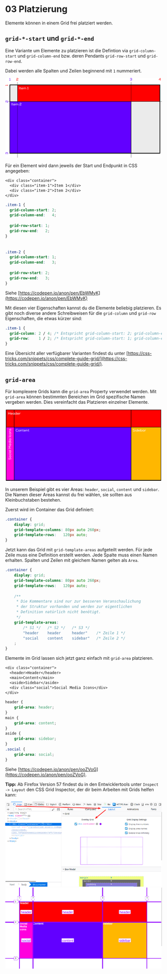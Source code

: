 # 03 Platzierung

Elemente können in einem Grid frei platziert werden.

## `grid-*-start` und `grid-*-end`

Eine Variante um Elemente zu platzieren ist die Defintion via `grid-column-start` und `grid-column-end` bzw. deren Pendants `grid-row-start` und `grid-row-end`.

Dabei werden alle Spalten und Zeilen beginnend mit `1` nummeriert.

![Container](../../.gitbook/assets/code-example-2.png)

Für ein Element wird dann jeweils der Start und Endpunkt in CSS angegeben:

```markup
<div class="container">
  <div class="item-1">Item 1</div>
  <div class="item-2">Item 2</div>
</div>
```

```css
.item-1 {
  grid-column-start: 2;
  grid-column-end:   4;

  grid-row-start: 1;
  grid-row-end:   2;
}


.item-2 {
  grid-column-start: 1;
  grid-column-end:   3;

  grid-row-start: 2;
  grid-row-end:   3;
}
```

Siehe [https://codepen.io/anon/pen/EbWMyK](https://codepen.io/anon/pen/EbWMyK)

Mit diesen vier Eigenschaften kannst du die Elemente beliebig platzieren. Es gibt noch diverse andere Schreibweisen für die `grid-column` und `grid-row` Eigenschaften, die etwas kürzer sind:

```css
.item-1 {
  grid-column: 2 / 4; /* Entspricht grid-column-start: 2; grid-column-end: 3; */
  grid-row:    1 / 2; /* Entspricht grid-column-start: 1; grid-column-end: 2; */
}
```

Eine Übersicht aller verfügbarer Varianten findest du unter [https://css-tricks.com/snippets/css/complete-guide-grid/](https://css-tricks.com/snippets/css/complete-guide-grid/).

## `grid-area`

Für komplexere Grids kann die `grid-area` Property verwendet werden. Mit `grid-area` können bestimmten Bereichen im Grid spezifische Namen vergeben werden. Dies vereinfacht das Platzieren einzelner Elemente.

![Container](../../.gitbook/assets/code-example-3.png)

In unserem Beispiel gibt es vier Areas: `header`, `social`, `content` und `sidebar`. Die Namen dieser Areas kannst du frei wählen, sie sollten aus Kleinbuchstaben bestehen.

Zuerst wird im Container das Grid definiert:

```css
.container {
    display: grid;
    grid-template-columns: 80px auto 260px;
    grid-template-rows:   120px auto;
}
```

Jetzt kann das Grid mit `grid-template-areas` aufgeteilt werden. Für jede Zeile muss eine Definition erstellt werden. Jede Spalte muss einen Namen erhalten. Spalten und Zeilen mit gleichem Namen gelten als `Area`.

```css
.container {
    display: grid;
    grid-template-columns: 80px auto 260px;
    grid-template-rows:   120px auto;

    /** 
     * Die Kommentare sind nur zur besseren Veranschaulichung
     * der Struktur vorhanden und werden zur eigentlichen
     * Definition natürlich nicht benötigt.
     */
    grid-template-areas: 
        /* S1 */   /* S2 */   /* S3 */
        "header    header     header"    /* Zeile 1 */
        "social    content    sidebar"   /* Zeile 2 */ 
    ;
}
```

Elemente im Grid lassen sich jetzt ganz einfach mit `grid-area` platzieren.

```markup
<div class="container">
  <header>Header</header>
  <main>Content</main>
  <aside>Sidebar</aside>
  <div class="social">Social Media Icons</div>
</div>
```

```css
header {
    grid-area: header;
}
main {
    grid-area: content;
}
aside {
    grid-area: sidebar;
}
.social {
    grid-area: social;
}
```

Siehe [https://codepen.io/anon/pen/ooZVoG](https://codepen.io/anon/pen/ooZVoG).

**Tipp:** Ab Firefox Version 57 findest du in den Entwicklertools unter `Inspect -> Layout` den CSS Grid Inspector, der dir beim Arbeiten mit Grids helfen kann:

![Container](../../.gitbook/assets/dev-tools-setting.png) ![Container](../../.gitbook/assets/dev-tools.png)

